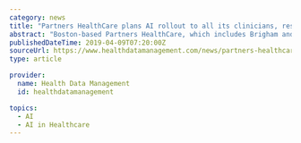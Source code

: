 ```yaml
---
category: news
title: "Partners HealthCare plans AI rollout to all its clinicians, researchers"
abstract: "Boston-based Partners HealthCare, which includes Brigham and Women’s Hospital and Massachusetts General Hospital, intends to put artificial intelligence in the “toolbox” of every clinician and researcher. Led by the MGH & BWH Center for Clinical Data ..."
publishedDateTime: 2019-04-09T07:20:00Z
sourceUrl: https://www.healthdatamanagement.com/news/partners-healthcare-plans-ai-rollout-to-all-its-clinicians-researchers?brief=0000015f-e42d-da91-ab7f-e63f90cb0000
type: article

provider:
  name: Health Data Management
  id: healthdatamanagement

topics:
  - AI
  - AI in Healthcare
---
```

